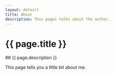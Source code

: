 ```yaml
---
layout: default
title: About
description: This pages talks about the author.
---
```

<h1>{{ page.title }}</h1>
## {{ page.description }}

This page tells you a little bit about me.
